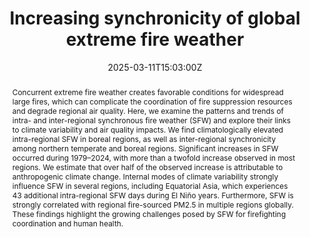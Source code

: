 ---
title: Increasing synchronicity of global extreme fire weather

event: 2025 SNRI Early Career Researcher Lightning Talks
event_url: https://snri.ucmerced.edu/events/2025-lightning-talks

location: UC Merced Conference Center
address:
  street: 5200 North Lake Rd.
  city: Merced
  region: CA
  postcode: '95343'
  country: United States

summary: 
abstract: 'Concurrent extreme fire weather creates favorable conditions for widespread large fires, which can complicate the coordination of fire suppression resources and degrade regional air quality. Here, we examine the patterns and trends of intra- and inter-regional synchronous fire weather (SFW) and explore their links to climate variability and air quality impacts. We find climatologically elevated intra-regional SFW in boreal regions, as well as inter-regional synchronicity among northern temperate and boreal regions. Significant increases in SFW occurred during 1979–2024, with more than a twofold increase observed in most regions. We estimate that over half of the observed increase is attributable to anthropogenic climate change. Internal modes of climate variability strongly influence SFW in several regions, including Equatorial Asia, which experiences 43 additional intra-regional SFW days during El Niño years. Furthermore, SFW is strongly correlated with regional fire-sourced PM2.5 in multiple regions globally. These findings highlight the growing challenges posed by SFW for firefighting coordination and human health.'

# Talk start and end times.
#   End time can optionally be hidden by prefixing the line with `#`.
date: '2025-03-11T15:03:00Z'
date_end: '2025-03-11T15:08:00Z'
all_day: false

# Schedule page publish date (NOT talk date).
publishDate: '2025-03-13T00:00:00Z'

authors:
  - admin
  - John Abatzoglou

tags:
  - 野火
  - 极端火灾天气
  - 全球

# Is this a featured talk? (true/false)
featured: true

image:
  caption: '研讨会海报'
  focal_point: Right

#links:
#  - icon: twitter
#    icon_pack: fab
#    name: Follow
#    url: https://twitter.com/georgecushen
url_code: ''
url_pdf: '/uploads/202503-SNRI.pdf'
url_slides: ''
url_video: ''

# Markdown Slides (optional).
#   Associate this talk with Markdown slides.
#   Simply enter your slide deck's filename without extension.
#   E.g. `slides = "example-slides"` references `content/slides/example-slides.md`.
#   Otherwise, set `slides = ""`.
slides: ""

# Projects (optional).
#   Associate this post with one or more of your projects.
#   Simply enter your project's folder or file name without extension.
#   E.g. `projects = ["internal-project"]` references `content/project/deep-learning/index.md`.
#   Otherwise, set `projects = []`.
projects:
  - example
---